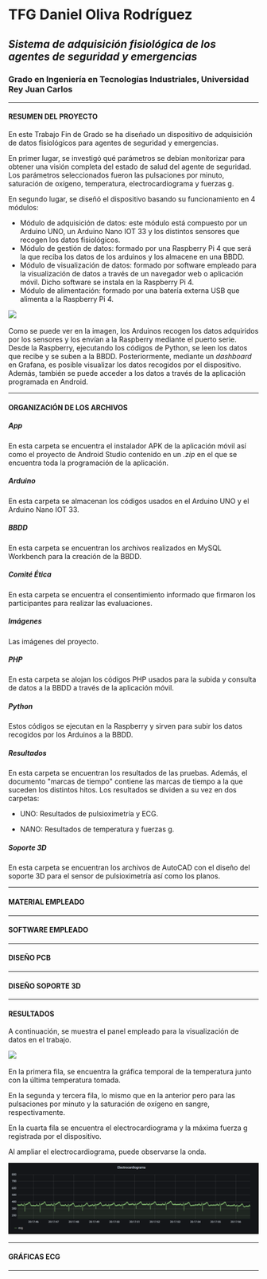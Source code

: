 # TFG Daniel Oliva Rodríguez
## *Sistema de adquisición fisiológica de los agentes de seguridad y emergencias*

### **Grado en Ingeniería en Tecnologías Industriales, Universidad Rey Juan Carlos**

------

#### RESUMEN DEL PROYECTO

En este Trabajo Fin de Grado se ha diseñado un dispositivo de adquisición de datos fisiológicos para agentes de seguridad y emergencias.

En primer lugar, se investigó qué parámetros se debían monitorizar para obtener una visión completa del estado de salud del agente de seguridad. Los parámetros seleccionados fueron las pulsaciones por minuto, saturación de oxígeno, temperatura, electrocardiograma y fuerzas g.

En segundo lugar, se diseñó el dispositivo basando su funcionamiento en 4 módulos:

+ Módulo de adquisición de datos: este módulo está compuesto por un Arduino UNO, un Arduino Nano IOT 33 y los distintos sensores que recogen los datos fisiológicos.
+ Módulo de gestión de datos: formado por una Raspberry Pi 4 que será la que reciba los datos de los arduinos y los almacene en una BBDD.
+ Módulo de visualización de datos: formado por software empleado para la visualización de datos a través de un navegador web o aplicación móvil. Dicho software se instala en la Raspberry Pi 4.
+ Módulo de alimentación: formado por una batería externa USB que alimenta a la Raspberry Pi 4.

<p algin="center">
    <img src="https://github.com/DanielOlivaRodriguez/TFG-Daniel-Oliva/blob/main/Im%C3%A1genes/Diagrama.jpg">
</p>


Como se puede ver en la imagen, los Arduinos recogen los datos adquiridos por los sensores y los envían a la Raspberry mediante el puerto serie. Desde la Raspberry, ejecutando los códigos de Python, se leen los datos que recibe y se suben a la BBDD. Posteriormente, mediante un *dashboard* en Grafana, es posible visualizar los datos recogidos por el dispositivo. Además, también se puede acceder a los datos a través de la aplicación programada en Android.

-----

#### ORGANIZACIÓN DE LOS ARCHIVOS

##### **App** 

En esta carpeta se encuentra el instalador APK de la aplicación móvil así como el proyecto de Android Studio contenido en un *.zip* en el que se encuentra toda la programación de la aplicación.

##### **Arduino** 

En esta carpeta se almacenan los códigos usados en el Arduino UNO y el Arduino Nano IOT 33.

##### **BBDD**

En esta carpeta se encuentran los archivos realizados en MySQL Workbench para la creación de la BBDD.

##### Comité Ética

En esta carpeta se encuentra el consentimiento informado que firmaron los participantes para realizar las evaluaciones.

##### **Imágenes**

Las imágenes del proyecto.

##### **PHP**

En esta carpeta se alojan los códigos PHP usados para la subida y consulta de datos a la BBDD a través de la aplicación móvil.

##### **Python**

Estos códigos se ejecutan en la Raspberry y sirven para subir los datos recogidos por los Arduinos a la BBDD.

##### Resultados

En esta carpeta se encuentran los resultados de las pruebas. Además, el documento "marcas de tiempo" contiene las marcas de tiempo a la que suceden los distintos hitos. Los resultados se dividen a su vez en dos carpetas:

+ UNO: Resultados de pulsioximetría y ECG.

+ NANO: Resultados de temperatura y fuerzas g.

##### **Soporte 3D**

En esta carpeta se encuentran los archivos de AutoCAD con el diseño del soporte 3D para el sensor de pulsioximetría así como los planos.

---

#### MATERIAL EMPLEADO





----------

#### SOFTWARE EMPLEADO



------

#### DISEÑO PCB



----

#### DISEÑO SOPORTE 3D



-----

#### RESULTADOS

A continuación, se muestra el panel empleado para la visualización de datos en el trabajo.

<p algin="center">
    <img src="https://github.com/DanielOlivaRodriguez/TFG-Daniel-Oliva/blob/main/Im%C3%A1genes/panel.png">
</p>

En la primera fila, se encuentra la gráfica temporal de la temperatura junto con la última temperatura tomada.

En la segunda y tercera fila, lo mismo que en la anterior pero para las pulsaciones por minuto y la saturación de oxígeno en sangre, respectivamente.

En la cuarta fila se encuentra el electrocardiograma y la máxima fuerza g registrada por el dispositivo.

Al ampliar el electrocardiograma, puede observarse la onda.

<p algin="center">
    <img src="https://github.com/DanielOlivaRodriguez/TFG-Daniel-Oliva/blob/main/Im%C3%A1genes/ECG%2010.png">
</p>

-------

#### GRÁFICAS ECG

-----











